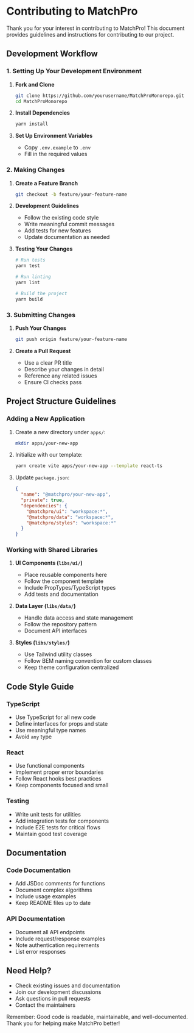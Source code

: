 # Contributing to MatchPro

Thank you for your interest in contributing to MatchPro! This document provides guidelines and instructions for contributing to our project.

## Development Workflow

### 1. Setting Up Your Development Environment

1. **Fork and Clone**
   ```bash
   git clone https://github.com/yourusername/MatchProMonorepo.git
   cd MatchProMonorepo
   ```

2. **Install Dependencies**
   ```bash
   yarn install
   ```

3. **Set Up Environment Variables**
   - Copy `.env.example` to `.env`
   - Fill in the required values

### 2. Making Changes

1. **Create a Feature Branch**
   ```bash
   git checkout -b feature/your-feature-name
   ```

2. **Development Guidelines**
   - Follow the existing code style
   - Write meaningful commit messages
   - Add tests for new features
   - Update documentation as needed

3. **Testing Your Changes**
   ```bash
   # Run tests
   yarn test
   
   # Run linting
   yarn lint
   
   # Build the project
   yarn build
   ```

### 3. Submitting Changes

1. **Push Your Changes**
   ```bash
   git push origin feature/your-feature-name
   ```

2. **Create a Pull Request**
   - Use a clear PR title
   - Describe your changes in detail
   - Reference any related issues
   - Ensure CI checks pass

## Project Structure Guidelines

### Adding a New Application

1. Create a new directory under `apps/`:
   ```bash
   mkdir apps/your-new-app
   ```

2. Initialize with our template:
   ```bash
   yarn create vite apps/your-new-app --template react-ts
   ```

3. Update `package.json`:
   ```json
   {
     "name": "@matchpro/your-new-app",
     "private": true,
     "dependencies": {
       "@matchpro/ui": "workspace:*",
       "@matchpro/data": "workspace:*",
       "@matchpro/styles": "workspace:*"
     }
   }
   ```

### Working with Shared Libraries

1. **UI Components (`libs/ui/`)**
   - Place reusable components here
   - Follow the component template
   - Include PropTypes/TypeScript types
   - Add tests and documentation

2. **Data Layer (`libs/data/`)**
   - Handle data access and state management
   - Follow the repository pattern
   - Document API interfaces

3. **Styles (`libs/styles/`)**
   - Use Tailwind utility classes
   - Follow BEM naming convention for custom classes
   - Keep theme configuration centralized

## Code Style Guide

### TypeScript

- Use TypeScript for all new code
- Define interfaces for props and state
- Use meaningful type names
- Avoid `any` type

### React

- Use functional components
- Implement proper error boundaries
- Follow React hooks best practices
- Keep components focused and small

### Testing

- Write unit tests for utilities
- Add integration tests for components
- Include E2E tests for critical flows
- Maintain good test coverage

## Documentation

### Code Documentation

- Add JSDoc comments for functions
- Document complex algorithms
- Include usage examples
- Keep README files up to date

### API Documentation

- Document all API endpoints
- Include request/response examples
- Note authentication requirements
- List error responses

## Need Help?

- Check existing issues and documentation
- Join our development discussions
- Ask questions in pull requests
- Contact the maintainers

Remember: Good code is readable, maintainable, and well-documented. Thank you for helping make MatchPro better!
